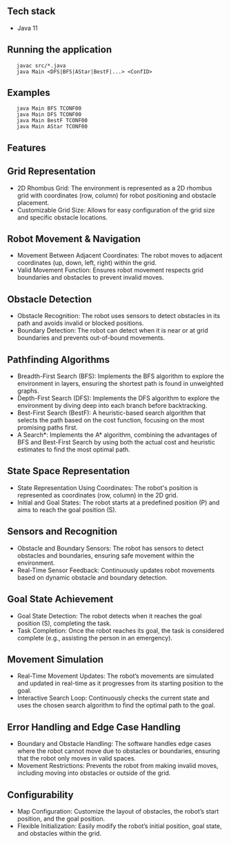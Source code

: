 ## Tech stack
* Java 11

## Running the application
```shell script
   javac src/*.java
   java Main <DFS|BFS|AStar|BestF|...> <ConfID>
```
## Examples
```shell script
   java Main BFS TCONF00
   java Main DFS TCONF00
   java Main BestF TCONF00
   java Main AStar TCONF00
```

## Features
## Grid Representation
   * 2D Rhombus Grid: The environment is represented as a 2D rhombus grid with coordinates (row, column) for robot positioning and obstacle placement.
   * Customizable Grid Size: Allows for easy configuration of the grid size and specific obstacle locations.
## Robot Movement & Navigation
   * Movement Between Adjacent Coordinates: The robot moves to adjacent coordinates (up, down, left, right) within the grid.
   * Valid Movement Function: Ensures robot movement respects grid boundaries and obstacles to prevent invalid moves.
## Obstacle Detection
   * Obstacle Recognition: The robot uses sensors to detect obstacles in its path and avoids invalid or blocked positions.
   * Boundary Detection: The robot can detect when it is near or at grid boundaries and prevents out-of-bound movements.
## Pathfinding Algorithms
   * Breadth-First Search (BFS): Implements the BFS algorithm to explore the environment in layers, ensuring the shortest path is found in unweighted graphs.
   * Depth-First Search (DFS): Implements the DFS algorithm to explore the environment by diving deep into each branch before backtracking.
   * Best-First Search (BestF): A heuristic-based search algorithm that selects the path based on the cost function, focusing on the most promising paths first.
   * A Search*: Implements the A* algorithm, combining the advantages of BFS and Best-First Search by using both the actual cost and heuristic estimates to find the most optimal path. 
## State Space Representation
   * State Representation Using Coordinates: The robot's position is represented as coordinates (row, column) in the 2D grid.
   * Initial and Goal States: The robot starts at a predefined position (P) and aims to reach the goal position (S). 
## Sensors and Recognition
   * Obstacle and Boundary Sensors: The robot has sensors to detect obstacles and boundaries, ensuring safe movement within the environment.
   * Real-Time Sensor Feedback: Continuously updates robot movements based on dynamic obstacle and boundary detection. 
## Goal State Achievement
   * Goal State Detection: The robot detects when it reaches the goal position (S), completing the task.
   * Task Completion: Once the robot reaches its goal, the task is considered complete (e.g., assisting the person in an emergency).
## Movement Simulation
   * Real-Time Movement Updates: The robot’s movements are simulated and updated in real-time as it progresses from its starting position to the goal.
   * Interactive Search Loop: Continuously checks the current state and uses the chosen search algorithm to find the optimal path to the goal.
## Error Handling and Edge Case Handling
   * Boundary and Obstacle Handling: The software handles edge cases where the robot cannot move due to obstacles or boundaries, ensuring that the robot only moves in valid spaces.
   * Movement Restrictions: Prevents the robot from making invalid moves, including moving into obstacles or outside of the grid.
## Configurability
   * Map Configuration: Customize the layout of obstacles, the robot’s start position, and the goal position.
   * Flexible Initialization: Easily modify the robot’s initial position, goal state, and obstacles within the grid.